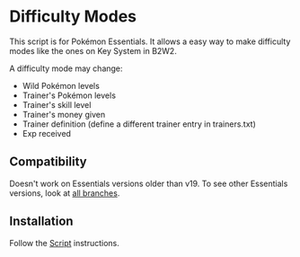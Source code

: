 # Difficulty Modes
This script is for Pokémon Essentials. It allows a easy way to make difficulty modes like the ones on Key System in B2W2.

A difficulty mode may change:
- Wild Pokémon levels
- Trainer's Pokémon levels
- Trainer's skill level
- Trainer's money given
- Trainer definition (define a different trainer entry in trainers.txt)
- Exp received

## Compatibility
Doesn't work on Essentials versions older than v19. To see other Essentials versions, look at [all branches](../../branches/all).

## Installation
Follow the [Script](/Script.rb) instructions.